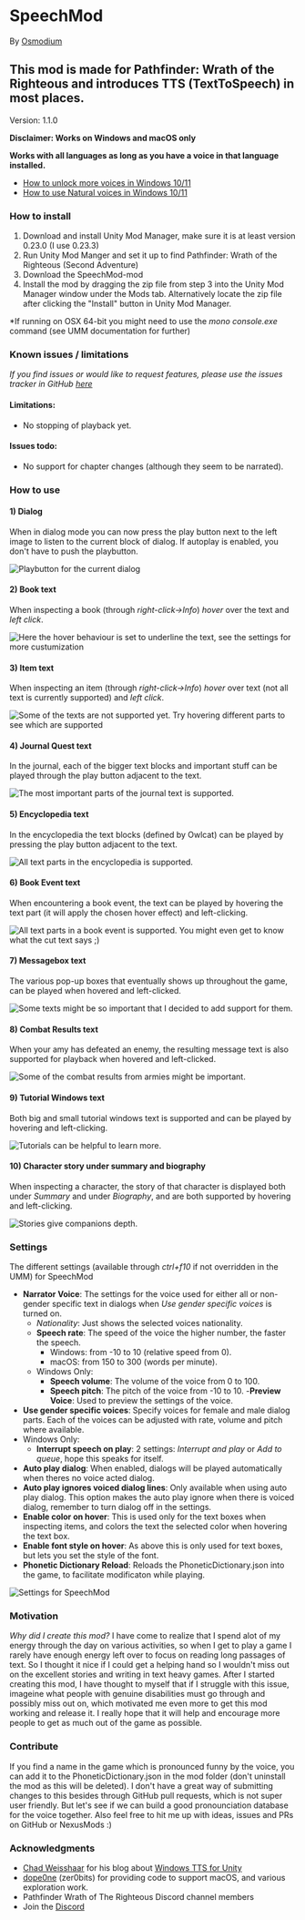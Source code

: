# SpeechMod
By [Osmodium](https://github.com/Osmodium)

## This mod is made for Pathfinder: Wrath of the Righteous and introduces TTS (TextToSpeech) in most places.
Version: 1.1.0

**Disclaimer: Works on Windows and macOS only**

**Works with all languages as long as you have a voice in that language installed.**

- [How to unlock more voices in Windows 10/11](https://www.ghacks.net/2018/08/11/unlock-all-windows-10-tts-voices-system-wide-to-get-more-of-them/)
- [How to use Natural voices in Windows 10/11](https://www.nexusmods.com/warhammer40kroguetrader/articles/7)

### How to install

 1. Download and install Unity Mod Manager, make sure it is at least version 0.23.0 (I use 0.23.3)
 2. Run Unity Mod Manger and set it up to find Pathfinder: Wrath of the Righteous (Second Adventure)
 3. Download the SpeechMod-mod
 4. Install the mod by dragging the zip file from step 3 into the Unity Mod Manager window under the Mods tab. Alternatively locate the zip file after clicking the "Install" button in Unity Mod Manager.

 *If running on OSX 64-bit you might need to use the *mono console.exe* command (see UMM documentation for further)

### Known issues / limitations

*If you find issues or would like to request features, please use the issues tracker in GitHub [here](https://github.com/Osmodium/PathfinderTextToSpeechMod/issues)*

#### Limitations:
 - No stopping of playback yet.

#### Issues todo:
  - No support for chapter changes (although they seem to be narrated).

### How to use

#### 1) Dialog
When in dialog mode you can now press the play button next to the left image to listen to the current block of dialog. If autoplay is enabled, you don't have to push the playbutton.

![Playbutton for the current dialog](https://dashvoid.com/speechmod/wrath/playbutton_dialog.png)

#### 2) Book text
When inspecting a book (through *right-click->Info*) *hover* over the text and *left click*.

![Here the hover behaviour is set to underline the text, see the settings for more custumization](https://dashvoid.com/speechmod/wrath/booktext.png)

#### 3) Item text
When inspecting an item (through *right-click->Info*) *hover* over text (not all text is currently supported) and *left click*.

![Some of the texts are not supported yet. Try hovering different parts to see which are supported](https://dashvoid.com/speechmod/wrath/itemtext.png)

#### 4) Journal Quest text
In the journal, each of the bigger text blocks and important stuff can be played through the play button adjacent to the text.

![The most important parts of the journal text is supported.](https://dashvoid.com/speechmod/wrath/journaltext_0_9_5.png)

#### 5) Encyclopedia text
In the encyclopedia the text blocks (defined by Owlcat) can be played by pressing the play button adjacent to the text.

![All text parts in the encyclopedia is supported.](https://dashvoid.com/speechmod/wrath/encyclopediatext_0_9_5.png)

#### 6) Book Event text
When encountering a book event, the text can be played by hovering the text part (it will apply the chosen hover effect) and left-clicking.

![All text parts in a book event is supported. You might even get to know what the cut text says ;)](https://dashvoid.com/speechmod/wrath/eventbook_0_9_6.png)

#### 7) Messagebox text
The various pop-up boxes that eventually shows up throughout the game, can be played when hovered and left-clicked.

![Some texts might be so important that I decided to add support for them.](https://dashvoid.com/speechmod/wrath/messagemodal_0_9_6.png)


#### 8) Combat Results text
When your amy has defeated an enemy, the resulting message text is also supported for playback when hovered and left-clicked.

![Some of the combat results from armies might be important.](https://dashvoid.com/speechmod/wrath/combatresult_1_0_0.png)

#### 9) Tutorial Windows text
Both big and small tutorial windows text is supported and can be played by hovering and left-clicking.

![Tutorials can be helpful to learn more.](https://dashvoid.com/speechmod/wrath/tutorialsmall_1_0_0.png)

#### 10) Character story under summary and biography
When inspecting a character, the story of that character is displayed both under *Summary* and under *Biography*, and are both supported by hovering and left-clicking.

![Stories give companions depth.](https://dashvoid.com/speechmod/wrath/story_1_0_4.png)

### Settings

The different settings (available through *ctrl+f10* if not overridden in the UMM) for SpeechMod
- **Narrator Voice**: The settings for the voice used for either all or non-gender specific text in dialogs when *Use gender specific voices* is turned on.
	- *Nationality*: Just shows the selected voices nationality.
	- **Speech rate**: The speed of the voice the higher number, the faster the speech.
		- Windows: from -10 to 10 (relative speed from 0).
		- macOS: from 150 to 300 (words per minute).
	- Windows Only:
		- **Speech volume**: The volume of the voice from 0 to 100.
		- **Speech pitch**: The pitch of the voice from -10 to 10.
	-**Preview Voice**: Used to preview the settings of the voice.
- **Use gender specific voices**: Specify voices for female and male dialog parts. Each of the voices can be adjusted with rate, volume and pitch where available.
- Windows Only:
	- **Interrupt speech on play**: 2 settings: *Interrupt and play* or *Add to queue*, hope this speaks for itself.
- **Auto play dialog**: When enabled, dialogs will be played automatically when theres no voice acted dialog.
- **Auto play ignores voiced dialog lines**: Only available when using auto play dialog. This option makes the auto play ignore when there is voiced dialog, remember to turn dialog off in the settings.
- **Enable color on hover**: This is used only for the text boxes when inspecting items, and colors the text the selected color when hovering the text box.
- **Enable font style on hover**: As above this is only used for text boxes, but lets you set the style of the font.
- **Phonetic Dictionary Reload**: Reloads the PhoneticDictionary.json into the game, to facilitate modificaton while playing.

![Settings for SpeechMod](https://dashvoid.com/speechmod/wrath/settings_1_0_9.png)

### Motivation
*Why did I create this mod?*
I have come to realize that I spend alot of my energy through the day on various activities, so when I get to play a game I rarely have enough energy left over to focus on reading long passages of text. So I thought it nice if I could get a helping hand so I wouldn't miss out on the excellent stories and writing in text heavy games.
After I started creating this mod, I have thought to myself that if I struggle with this issue, imageine what people with genuine disabilities must go through and possibly miss out on, which motivated me even more to get this mod working and release it. I really hope that it will help and encourage more people to get as much out of the game as possible.

### Contribute
If you find a name in the game which is pronounced funny by the voice, you can add it to the PhoneticDictionary.json in the mod folder (don't uninstall the mod as this will be deleted). I don't have a great way of submitting changes to this besides through GitHub pull requests, which is not super user friendly. But let's see if we can build a good pronounciation database for the voice together.
Also feel free to hit me up with ideas, issues and PRs on GitHub or NexusMods :)

### Acknowledgments
- [Chad Weisshaar](https://chadweisshaar.com/blog/author/wp_admin/) for his blog about [Windows TTS for Unity](https://chadweisshaar.com/blog/2015/07/02/microsoft-speech-for-unity/)
- [dope0ne](https://forums.nexusmods.com/index.php?/user/895998-dope0ne/) (zer0bits) for providing code to support macOS, and various exploration work.
- Pathfinder Wrath of The Righteous Discord channel members
- Join the [Discord](https://discord.gg/EFWq7rJFNN)